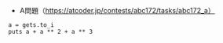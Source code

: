 - A問題（https://atcoder.jp/contests/abc172/tasks/abc172_a）

```
a = gets.to_i
puts a + a ** 2 + a ** 3
```
